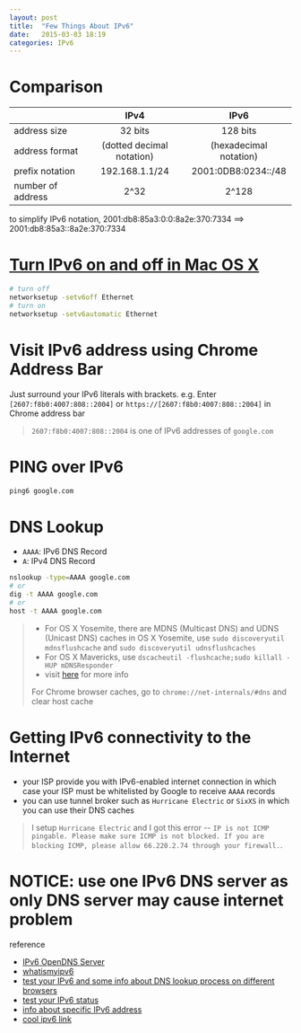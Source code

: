 ```yaml
---
layout: post
title:  "Few Things About IPv6"
date:   2015-03-03 18:19
categories: IPv6
---
```


# Comparison

|                   | IPv4                      | IPv6                   |
| :-------------    | :-------------:           | :-----:                |
| address size      | 32 bits                   | 128 bits               |
| address format    | (dotted decimal notation) | (hexadecimal notation) |
| prefix notation   | 192.168.1.1/24            | 2001:0DB8:0234::/48    |
| number of address | 2^32                      | 2^128                  |

to simplify IPv6 notation, 2001:db8:85a3:0:0:8a2e:370:7334 ==> 2001:db8:85a3::8a2e:370:7334


# [Turn IPv6 on and off in Mac OS X](http://osxdaily.com/2014/04/18/disable-ipv6-mac-os-x/)

```sh
# turn off
networksetup -setv6off Ethernet
# turn on
networksetup -setv6automatic Ethernet
```


# Visit IPv6 address using Chrome Address Bar

Just surround your IPv6 literals with brackets. e.g. Enter `[2607:f8b0:4007:808::2004]` or `https://[2607:f8b0:4007:808::2004]` in Chrome address bar

> `2607:f8b0:4007:808::2004` is one of IPv6 addresses of `google.com`


# PING over IPv6

```sh
ping6 google.com
```


# DNS Lookup

* `AAAA`: IPv6 DNS Record
* `A`: IPv4 DNS Record

```sh
nslookup -type=AAAA google.com
# or
dig -t AAAA google.com
# or
host -t AAAA google.com
```

> * For OS X Yosemite, there are MDNS (Multicast DNS) and UDNS (Unicast DNS) caches in OS X Yosemite, use `sudo discoveryutil mdnsflushcache` and `sudo discoveryutil udnsflushcaches`
> * For OS X Mavericks, use `dscacheutil -flushcache;sudo killall -HUP mDNSResponder`
> * visit [here](http://osxdaily.com/2008/03/21/how-to-flush-your-dns-cache-in-mac-os-x/) for more info
> 
> For Chrome browser caches, go to `chrome://net-internals/#dns` and clear host cache


# Getting IPv6 connectivity to the Internet

* your ISP provide you with IPv6-enabled internet connection in which case your ISP must be whitelisted by Google to receive `AAAA` records
* you can use tunnel broker such as `Hurricane Electric` or `SixXS` in which you can use their DNS caches

> I setup `Hurricane Electric` and I got this error -- `IP is not ICMP pingable. Please make sure ICMP is not blocked. If you are blocking ICMP, please allow 66.220.2.74 through your firewall.`.

# NOTICE: use one IPv6 DNS server as only DNS server may cause internet problem

reference

* [IPv6 OpenDNS Server](https://www.opendns.com/about/innovations/ipv6/)
* [whatismyipv6](http://www.whatismyipv6.com/blogs/macipv6/wordpress/?cat=3)
* [test your IPv6 and some info about DNS lookup process on different browsers](http://test-ipv6.at/nat.html.zh_TW)
* [test your IPv6 status](http://www.test-ipv6.com/)
* [info about specific IPv6 address](http://whois.arin.net/)
* [cool ipv6 link](http://www.gogo6.com/group/coolipv6links)